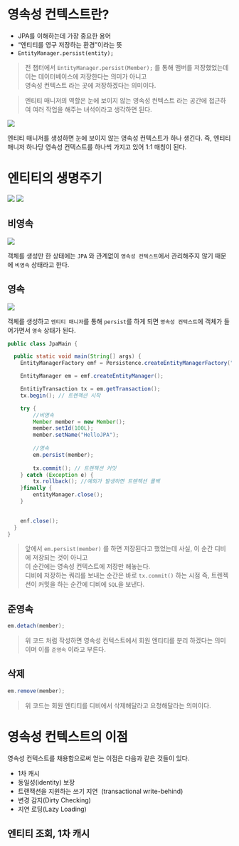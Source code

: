 # 영속성 컨텍스트란?

* JPA를 이해하는데 가장 중요한 용어
* “엔티티를 영구 저장하는 환경”이라는 뜻
* `EntityManager.persist(entity);`

> 전 챕터에서 `EntityManager.persist(Member);` 를 통해 맴버를 저장했었는데 이는 데이터베이스에 저장한다는 의미가 아니고  
> 영속성 컨텍스트 라는 곳에 저장하겠다는 의미이다.

>엔티티 매니저의 역할은 눈에 보이지 않는 영속성 컨텍스트 라는 공간에 접근하여 여러 작업을 해주는 녀석이라고 생각하면 된다.

<img src="src/data1.png">

엔티티 매니저를 생성하면 눈에 보이지 않는 영속성 컨텍스트가 하나 생긴다.
즉, 엔티티 매니저 하나당 영속성 컨텍스트를 하나씩 가지고 있어 1:1 매칭이 된다.

# 엔티티의 생명주기

<img src="src/data2.png">

<img src="src/data3.png">

## 비영속

<img src="src/data4.png">

객체를 생성만 한 상태에는 `JPA` 와 관계없이 `영속성 컨텍스트`에서 관리해주지 않기 때문에 `비영속` 상태라고 한다.


## 영속

<img src="src/data5.png">

객체를 생성하고 `엔티티 매니저`를 통해 `persist`를 하게 되면 `영속성 컨텍스트`에 객체가 들어가면서 `영속` 상태가 된다.

```java
public class JpaMain {

  public static void main(String[] args) {
    EntityManagerFactory emf = Persistence.createEntityManagerFactory("hello");

    EntityManager em = emf.createEntityManager();

    EntitiyTransaction tx = em.getTransaction();
    tx.begin(); // 트렌젝션 시작

    try {
        //비영속
        Member member = new Member();
        member.setId(100L);
        member.setName("HelloJPA");
  
        //영속
        em.persist(member);
  
        tx.commit(); // 트렌젝션 커밋
    } catch (Exception e) {
        tx.rollback(); //예외가 발생하면 트렌젝션 롤벡
    }finally {
        entityManager.close();
    }
    

    enf.close();
  }
}
```

> 앞에서 `em.persist(member)` 를 하면 저장된다고 했었는데 사실, 이 순간 디비에 저장되는 것이 아니고  
>이 순간에는 영속성 컨텍스트에 저장만 해놓는다.   
> 디비에 저장하는 쿼리를 보내는 순간은 바로 `tx.commit()`  하는 시점 즉, 트렌젝션이 커밋을 하는 순간에 디비에 `SQL`을 보낸다.


## 준영속

```java
em.detach(member);
```

>위 코드 처럼 작성하면 영속성 컨텍스트에서 회원 엔티티를 분리 하겠다는 의미이며 이를 `준영속` 이라고 부른다.


## 삭제

```java
em.remove(member);
```

>위 코드는 회원 엔티티를 디비에서 삭제해달라고 요청해달라는 의미이다.


# 영속성 컨텍스트의 이점

영속성 컨텍스트를 채용함으로써 얻는 이점은 다음과 같은 것들이 있다.
* 1차 캐시
* 동일성(identity) 보장
* 트랜잭션을 지원하는 쓰기 지연  (transactional write-behind)
* 변경 감지(Dirty Checking)
* 지연 로딩(Lazy Loading)



## 엔티티 조회, 1차 캐시